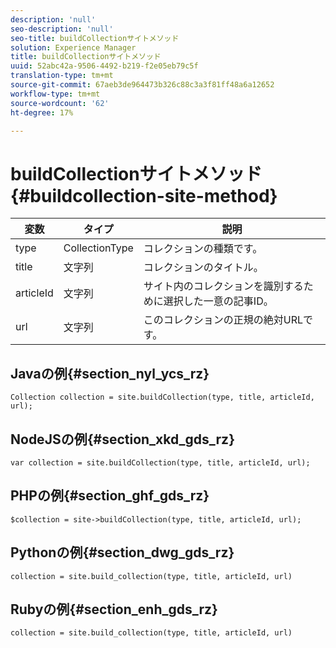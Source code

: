 ```yaml
---
description: 'null'
seo-description: 'null'
seo-title: buildCollectionサイトメソッド
solution: Experience Manager
title: buildCollectionサイトメソッド
uuid: 52abc42a-9506-4492-b219-f2e05eb79c5f
translation-type: tm+mt
source-git-commit: 67aeb3de964473b326c88c3a3f81ff48a6a12652
workflow-type: tm+mt
source-wordcount: '62'
ht-degree: 17%

---
```



# buildCollectionサイトメソッド{#buildcollection-site-method}

| 変数 | タイプ | 説明 |
|--- |--- |--- |
| type | CollectionType | コレクションの種類です。 |
| title | 文字列 | コレクションのタイトル。 |
| articleId | 文字列 | サイト内のコレクションを識別するために選択した一意の記事ID。 |
| url | 文字列 | このコレクションの正規の絶対URLです。 |

## Javaの例{#section_nyl_ycs_rz}

```
Collection collection = site.buildCollection(type, title, articleId, url); 
```

## NodeJSの例{#section_xkd_gds_rz}

```
var collection = site.buildCollection(type, title, articleId, url); 
```

## PHPの例{#section_ghf_gds_rz}

```
$collection = site->buildCollection(type, title, articleId, url); 
```

## Pythonの例{#section_dwg_gds_rz}

```
collection = site.build_collection(type, title, articleId, url) 
```

## Rubyの例{#section_enh_gds_rz}

```
collection = site.build_collection(type, title, articleId, url) 
```
